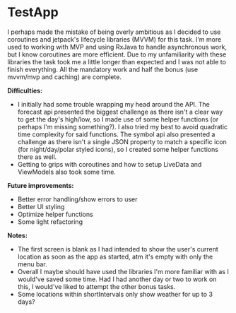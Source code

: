 # TestApp


I perhaps made the mistake of being overly ambitious as I decided to use coroutines and jetpack's lifecycle libraries (MVVM) for this task. I'm more used to working with MVP and using RxJava to handle asynchronous work, but I know coroutines are more efficient. Due to my unfamiliarity with these libraries the task took me a little longer than expected and I was not able to finish everything. All the mandatory work and half the bonus (use mvvm/mvp and caching) are complete. 

**Difficulties:**
- I initially had some trouble wrapping my head around the API. The forecast api presented the biggest challenge as there isn't a clear way to get the day's high/low, so I made use of some helper functions (or perhaps I'm missing something?). I also tried my best to avoid quadratic time complexity for said functions. The symbol api also presented a challenge as there isn't a single JSON property to match a specific icon (for night/day/polar styled icons), so I created some helper functions there as well. 
- Getting to grips with coroutines and how to setup LiveData and ViewModels also took some time.

**Future improvements:**
- Better error handling/show errors to user
- Better UI styling
- Optimize helper functions
- Some light refactoring

**Notes:**
- The first screen is blank as I had intended to show the user's current location as soon as the app as started, atm it's empty with only the menu bar. 
- Overall I maybe should have used the libraries I'm more familiar with as I would've saved some time. Had I had another day or two to work on this, I would've liked to attempt the other bonus tasks.
- Some locations within shortIntervals only show weather for up to 3 days?
